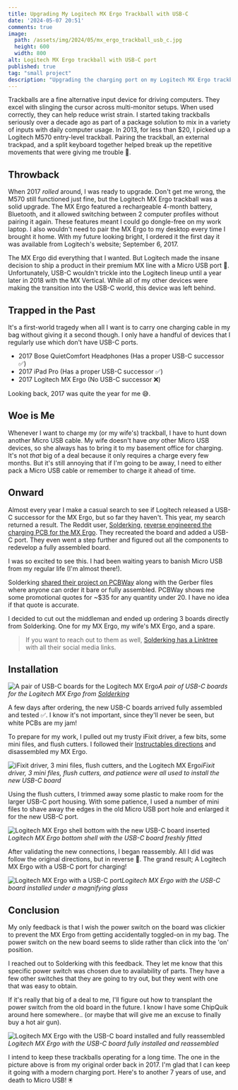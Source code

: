 ```yaml
---
title: Upgrading My Logitech MX Ergo Trackball with USB-C
date: '2024-05-07 20:51'
comments: true
image:
  path: /assets/img/2024/05/mx_ergo_trackball_usb_c.jpg
  height: 600
  width: 800
alt: Logitech MX Ergo trackball with USB-C port
published: true
tag: "small project"
description: "Upgrading the charging port on my Logitech MX Ergo trackball with a USB-C mod."
---
```


Trackballs are a fine alternative input device for driving computers. They excel with slinging the cursor across multi-monitor setups. When used correctly, they can help reduce wrist strain. I started taking trackballs seriously over a decade ago as part of a package solution to mix in a variety of inputs with daily computer usage. In 2013, for less than $20, I picked up a Logitech M570 entry-level trackball. Pairing the trackball, an external trackpad, and a split keyboard together helped break up the repetitive movements that were giving me trouble 🧘. 

## Throwback

When 2017 _rolled_ around, I was ready to upgrade. Don't get me wrong, the M570 still functioned just fine, but the Logitech MX Ergo trackball was a solid upgrade. The MX Ergo featured a rechargeable 4-month battery, Bluetooth, and it allowed switching between 2 computer profiles without pairing it again. These features meant I could go dongle-free on my work laptop. I also wouldn't need to pair the MX Ergo to my desktop every time I brought it home. With my future looking bright, I ordered it the first day it was available from Logitech's website; September 6, 2017.

The MX Ergo did everything that I wanted. But Logitech made the insane decision to ship a product in their premium MX line with a Micro USB port 🙁. Unfortunately, USB-C wouldn't trickle into the Logitech lineup until a year later in 2018 with the MX Vertical. While all of my other devices were making the transition into the USB-C world, this device was left behind.

## Trapped in the Past

It's a first-world tragedy when all I want is to carry one charging cable in my bag without giving it a second though. I only have a handful of devices that I regularly use which don't have USB-C ports.

- 2017 Bose QuietComfort Headphones (Has a proper USB-C successor ✅)
- 2017 iPad Pro (Has a proper USB-C successor ✅)
- 2017 Logitech MX Ergo (No USB-C successor ❌)

Looking back, 2017 was quite the year for me 😅.

## Woe is Me

Whenever I want to charge my (or my wife's) trackball, I have to hunt down another Micro USB cable. My wife doesn't have _any_ other Micro USB devices, so she always has to bring it to my basement office for charging. It's not _that_ big of a deal because it only requires a charge every few months. But it's still annoying that if I'm going to be away, I need to either pack a Micro USB cable or remember to charge it ahead of time.

## Onward

Almost every year I make a casual search to see if Logitech released a USB-C successor for the MX Ergo, but so far they haven't. This year, my search returned a result. The Reddit user, [Solderking](https://www.reddit.com/user/TheSolderking/), [reverse engineered the charging PCB for the MX Ergo](https://www.reddit.com/r/Trackballs/comments/1azxzpo/mx_ergo_usb_c_mod_concluded_dump/). They recreated the board and added a USB-C port. They even went a step further and figured out all the components to redevelop a fully assembled board.

I was so excited to see this. I had been waiting years to banish Micro USB from my regular life (I'm almost there!).  

Solderking [shared their project on PCBWay](https://www.pcbway.com/project/shareproject/Logitech_MX_Ergo_USB_C_PCB_replacement_89459dce.html) along with the Gerber files where anyone can order it bare or fully assembled. PCBWay shows me some promotional quotes for ~$35 for any quantity under 20. I have no idea if that quote is accurate. 

I decided to cut out the middleman and ended up ordering 3 boards directly from Solderking. One for my MX Ergo, my wife's MX Ergo, and a spare.

> If you want to reach out to them as well, [Solderking has a Linktree](https://linktr.ee/solderking) with all their social media links.

## Installation

![A pair of USB-C boards for the Logitech MX Ergo](/assets/img/2024/05/usb_c_boards.jpg)*A pair of USB-C boards for the Logitech MX Ergo from [Solderking](https://linktr.ee/solderking)*

A few days after ordering, the new USB-C boards arrived fully assembled and tested ✅. I know it's not important, since they'll never be seen, but white PCBs are my jam! 

To prepare for my work, I pulled out my trusty iFixit driver, a few bits, some mini files, and flush cutters. I followed their [Instructables directions](https://www.instructables.com/Converting-the-Logitech-MXERGO-Trackball-Mouse-to-/) and disassembled my MX Ergo. 

![iFixit driver, 3 mini files, flush cutters, and the Logitech MX Ergo](/assets/img/2024/05/tools.jpg)*iFixit driver, 3 mini files, flush cutters, and patience were all used to install the new USB-C board*

Using the flush cutters, I trimmed away some plastic to make room for the larger USB-C port housing. With some patience, I used a number of mini files to shave away the edges in the old Micro USB port hole and enlarged it for the new USB-C port.

![Logitech MX Ergo shell bottom with the new USB-C board inserted](/assets/img/2024/05/usb_c_board_installed.jpg)*Logitech MX Ergo bottom shell with the USB-C board freshly fitted*

After validating the new connections, I began reassembly. All I did was follow the original directions, but in reverse 🔄. The grand result; A Logitech MX Ergo with a USB-C port for charging!

![Logitech MX Ergo with a USB-C port](/assets/img/2024/05/mx_ergo_installed.jpg)*Logitech MX Ergo with the USB-C board installed under a magnifying glass*

## Conclusion

My only feedback is that I wish the power switch on the board was clickier to prevent the MX Ergo from getting accidentally toggled-on in my bag. The power switch on the new board seems to slide rather than click into the 'on' position. 

I reached out to Solderking with this feedback. They let me know that this specific power switch was chosen due to availability of parts. They have a few other switches that they are going to try out, but they went with one that was easy to obtain.

If it's really that big of a deal to me, I'll figure out how to transplant the power switch from the old board in the future. I know I have some ChipQuik around here somewhere.. (or maybe that will give me an excuse to finally buy a hot air gun).

![Logitech MX Ergo with the USB-C board installed and fully reassembled](/assets/img/2024/05/mx_ergo_trackball_usb_c.jpg)*Logitech MX Ergo with the USB-C board fully installed and reassembled*

I intend to keep these trackballs operating for a long time. The one in the picture above is from my original order back in 2017. I'm glad that I can keep it going with a modern charging port. Here's to another 7 years of use, and death to Micro USB! 🖲️
